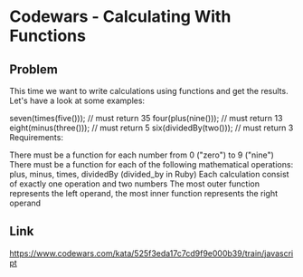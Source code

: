 # Codewars - Calculating With Functions

## Problem
This time we want to write calculations using functions and get the results. Let's have a look at some examples:

seven(times(five())); // must return 35
four(plus(nine())); // must return 13
eight(minus(three())); // must return 5
six(dividedBy(two())); // must return 3
Requirements:

There must be a function for each number from 0 ("zero") to 9 ("nine")
There must be a function for each of the following mathematical operations: plus, minus, times, dividedBy (divided_by in Ruby)
Each calculation consist of exactly one operation and two numbers
The most outer function represents the left operand, the most inner function represents the right operand

## Link
https://www.codewars.com/kata/525f3eda17c7cd9f9e000b39/train/javascript
